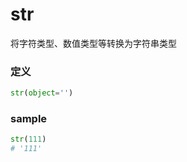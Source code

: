 # str
将字符类型、数值类型等转换为字符串类型

### 定义
```python
str(object='')
```


### sample
```python
str(111)
# '111'
```


